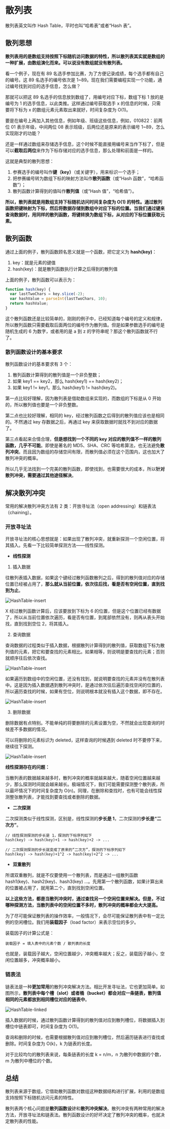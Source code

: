 <script setup>
import NxTip from '../../../.vitepress/theme/components/nx-tip.vue'
</script>

# 散列表

散列表英文叫作 Hash Table，平时也叫“哈希表”或者“Hash 表”。

## 散列思想

**散列表用的是数组支持按照下标随机访问数据的特性，所以散列表其实就是数组的一种扩展，由数组演化而来。可以说没有数组就没有散列表。**

看一个例子，现在有 89 名选手参加比赛，为了方便记录成绩，每个选手都有自己的编号。这 89 名选手的编号依次是 1~89。现在我们需要编程实现一个功能，通过编号找到对应的选手信息，怎么做？

那就可以把这 89 名选手的信息放到数组了，用编号对应下标，数组下标 1 放的是编号为 1 的选手信息，以此类推。这样通过编号获取选手 x 的信息的时候，只需要将下标为 x 的数组元素元素取出来就好，时间复杂度为 O(1)。

要是在编号上再加入其他信息，例如年级、班级这些信息，例如，010822：前两位 01 表示年级，中间两位 08 表示班级，后两位还是原来的表示编号 1~89，怎么实现刚才的功能？

还是一样通过数组来存储选手信息，这个时候不能直接用编号来当作下标了，但是可以**截取后两位**来作为下标存储对应的选手信息，那么处理和前面是一样的。

这就是典型的散列思想：

1. 参赛选手的编号叫作**键（key）**（或关键字），用来标识一个选手；
2. 把参赛编号转为数组下标的映射方法叫作**散列函数**（或“Hash 函数”，“哈希函数”）；
3. 散列函数计算得到的值叫作**散列值**（或“Hash 值”，“哈希值”）。

**所以，散列表就是用数组支持下标随机访问时间复杂度为 O(1) 的特性。通过散列函数把键映射为下标，然后将数据存储到数组中对应下标的位置。当我们通过键来查询数据时，用同样的散列函数，将键转换为数组下标，从对应的下标位置获取元素。**

## 散列函数

通过上面的例子，散列函数顾名思义就是一个函数，把它定义为 **hash(key)**：

1. key：就是元素的键值
2. hash(key)：就是散列函数执行计算之后得到的散列值

上面的例子，散列函数可以表示为：

```js
function hash(key) {
  var lastTwoChars = key.slice(-2);
  var hashValue = parseInt(lastTwoChars, 10);
  return hashValue;
}
```

这个散列函数还是比较简单的，刚刚的例子中，已经知道每个编号的定义和规律，所以散列函数只需要截取后面两位的编号作为散列值。但是如果参数选手的编号是随机生成的 6 为数字，或者用的是 a 到 z 的字符串呢？那这个散列函数就不行了。

### 散列函数设计的基本要求

散列函数设计的基本要求有 3 个：

1. 散列函数计算得到的散列值是一个非负整数；
2. 如果 key1 == key2，那么 hash(key1) == hash(key2)；
3. 如果 key1 != key1，那么 hash(key1) != hash(key2)。

第一点比较好理解，因为散列表是借助数组来实现的，而数组的下标是从 0 开始的，所以散列值也要是一个非负整数。

第二点也比较好理解，相同的 key，经过散列函数之后得到的散列值应该也是相同的。不然通过 key 存数据之后，再通过 key 来获取数据时就找不到对应的数据了。

第三点看起来合情合理，**但是想找到一个不同的 key 对应的散列值不一样的散列函数，几乎不可能**。即使是著名的 MD5、SHA、CRC 等哈希算法，也无法避免**散列冲突**。而且因为数组的存储空间有限，而散列值必须在这个范围内，这也加大了散列冲突的概率。

所以几乎无法找到一个完美的散列函数，即使找到，也需要很大的成本，所以**针对散列冲突，需要通过其他途径解决**。

## 解决散列冲突

常用的解决散列冲突方法有 2 类：开放寻址法（open addressing）和链表法 （chaining）。

### 开放寻址法

开放寻址法的核心思想就是：如果出现了散列冲突，就重新探测一个空闲位置，将其插入。先看一下比较简单探测方法——线性探测。

- **线性探测**

1. 插入数据

往散列表插入数据，如果这个键经过散列函数散列之后，得到的散列值对应的存储位置已经被占用了，**那么就从当前位置，依次往后找，看是否有空闲位置，直到找到为止**。

![HashTable-insert](../../public/assets//dataStructure-HashTable-insert.png)

X 经过散列函数计算后，应该要放到下标为 6 的位置，但是这个位置已经有数据了，所以从当前位置依次遍历，看是否有位置，到尾部依然没有，则再从表头开始找，直到找到空位 2，将其插入。

2. 查询数据

查询数据的过程类似于插入数据，根据散列计算得到的散列值，获取数组下标为散列值的元素，把它和要查找的元素相比。如果相等，则说明是要查找的元素；否则就顺序往后依次查找。

![HashTable-insert](../../public/assets//dataStructure-HashTable-find.png)

<nx-tip text="查询的时候根据散列计算得到的散列值，获取数组下标为散列值的元素，把它和要查找的元素相比。这里查找的时候是通过 key，是不是存储的时候把 key 也存储了？不然怎么判断是不是要查找的元素？"/>

如果遍历到数组中的空闲位置，还没有找到，就说明要查找的元素并没有在散列表中。这是因为插入数据遇到散列冲突时，是通过依次往后遍历查找空闲的位置的，所以遍历查找的时候，如果有空位，则说明根本就没有插入这个数据，即不存在。

![HashTable-insert](../../public/assets//dataStructure-HashTable-notFound.png)

3. 删除数据

删除数据有点特别。不能单纯的将要删除的元素设置为空，不然就会出现查询的时候差不多数据的情况。

可以将删除的元素标识为 deleted，这样查询的时候遇到 deleted 时不要停下来，继续往下探测。

![HashTable-insert](../../public/assets//dataStructure-HashTable-delete.png)

**线性探测存在的问题：**

当散列表的数据越来越多时，散列冲突的概率就越来越大，随着空闲位置越来越少，那么探测时间就会越来越长。极端情况下，我们可能需要探测整个散列表，所以最坏情况下的时间复杂度为 O(n)。同理，在删除和查找时，也有可能会线性探测整张散列表，才能找到要查找或者删除的数据。

- **二次探测**

二次探测类似于线性探测，区别是，线性探测的**步长是 1**，二次探测的**步长是“二次方”**。

```
// 线性探测探测的步长是 1，探测的下标序列如下
hash(key) -> hash(key)+1 -> hash(key)+2 -> ...

// 二次探测探测的步长就变成了原来的“二次方”，探测的下标序列如下
hash(key) -> hash(key)+1^2 -> hash(key)+2^2 -> ...
```

- **双重散列**

所谓双重散列，就是不仅要使用一个散列表，而是通过一组散列函数 hash1(key)、hash2(key)、hash3(key) ...。先用第一个散列函数，如果计算出来的位置被占用了，就用第二个，直到找到空闲位置。

**以上这些方法，都是当散列冲突时，通过查找另一个空闲位置来解决。但是，不过哪种探测方法，当散列表中的空闲位置不多时，散列冲突的概率都会大大提高。**

为了尽可能保证散列表的操作效率，一般情况下，会尽可能保证散列表中有一定比例的空闲槽位。我们用**装载因子**（load factor）来表示空位的多少。

装载因子的计算公式是：

```
装载因子 = 填入表中的元素个数 / 散列表的长度
```

也就是，装载因子越大，空闲位置越少，冲突概率越大；反之，装载因子越小，空闲位置越多，冲突概率越小。

### 链表法

链表法是一种**更加常用**的散列冲突解决方法。相比开发寻址法，它也更加简单。如图所示，**散列表中每个槽（slot）或者桶（bucket）都会对应一条链表，散列值相同的元素都放到相同槽位对应的链表中**。

![HashTable-linked](../../public/assets//dataStructure-HashTable-linked.png)

插入数据的时候，通过散列函数计算得到的散列值对应到散列槽位，将数据插入到槽位中链表即可，时间复杂度为 O(1)。

查询和删除的时候，也需要根据散列值对应到散列槽位，然后遍历链表进行查找或删除。时间复杂度为 O(k)，k 为链表的长度。

对于比较均匀的散列表来说，每条链表的长度 k = n/m，n 为散列中数据的个数，m 为散列中槽位的个数。

## 总结

散列表来源于数组，它借助散列函数对数组这种数据结构进行扩展，利用的是数组支持按照下标随机访问元素的特性。

散列表两个核心问题是**散列函数设计**和**散列冲突解决**。散列冲突有两种常用的解决方法，开放寻址法和链表法。散列函数设计的好坏决定了散列冲突的概率，也就决定散列表的性能。